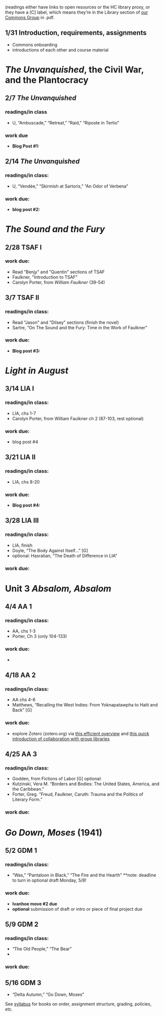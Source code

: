 (readings either have links to open resources or the HC library proxy, or they have a [C] label, which means they’re in the Library section of [our Commons Group](https://commons.gc.cuny.edu/groups/engl-784-willam-faulkner/) in .pdf.

## 1/31    Introduction, requirements, assignments 
* Commons onboarding
* introductions of each other and course material                                                                                                                                                                                                                                                                                                                                                                                                                                                                                                                                                                                                                                                                                                                                                                                                                                                                                                                                                                                                                                                  

# *The Unvanquished*, the Civil War, and the Plantocracy                                                                                                                                                                                                                                                                                                                                                                                                                                                                                                                                                                                                                                                                                                                                                                                                                                                                                                                                                                                                                                                                                                       
         
## 2/7 *The Unvanquished*
### readings/in class   
* U, “Ambuscade,” “Retreat,” “Raid,” “Riposte in Tertio”

### work due
* **Blog Post #1:**                                                                                                                                                                                                                                                                                           
 
## 2/14 *The Unvanquished* 
### readings/in class:
* U, “Vendée,” “Skirmish at Sartoris,” “An Odor of Verbena”
### work due:
*  **blog post #2:** 

# *The Sound and the Fury*
                                                                                                                                                                                                                                                                                                                                                                                                                                                                                                                                                                                                                                                                                                                                                                                                                                                                                                                                                                       
## 2/28 TSAF I

### work due:
* Read "Benjy" and "Quentin" sections of TSAF
* Faulkner, "Introduction to TSAF"
* Carolyn Porter, from *William Faulkner* (39-54)
                                                                                                                                                                                                                                                                                                                                                                                                                                                                                                                                                                                                                                                                                                                                                                                                                                                                                                                                                                                                                                                                                                                                

## 3/7 TSAF II
### readings/in class:
* Read "Jason" and "Dilsey" sections (finish the novel)
* Sartre, “On The Sound and the Fury: Time in the Work of Faulkner”                                                                                                                                                                                                                                                                                                                                                                                                     

### work due:
* **Blog post #3:** 

# *Light in August*                                                              
## 3/14    LIA I
### readings/in class:
* LIA, chs 1-7
* Carolyn Porter, from William Faulkner ch 2 (87-103, rest optional)

### work due:
* blog post #4
  
## 3/21 LIA II
### readings/in class:   
* LIA, chs 8-20                                                 

### work due: 
* **Blog post #4:** 
                                                                                                 
## 3/28 LIA III
### readings/in class:   
* LIA, finish
* Doyle, “The Body Against Itself…” [G]
* optional: Hasratian, “The Death of Difference in LIA”
### work due:


# Unit 3 *Absalom, Absalom*   
## 4/4 AA 1
### readings/in class:   
* AA, chs 1-3
* Porter, Ch 3 (only 104-133)

### work due:
* 
                                                                                                                                          
                                                                                                                                                                                                                                                                                                                                                                                                                                                                                                                                                                                                                                                                                                                                                                                                                                                                                                                                                                                                                                                                                                         
## 4/18 AA 2
### readings/in class:
* AA chs 4-6
* Matthews, “Recalling the West Indies: From Yoknapatawpha to Haiti and Back” [G]


### work due:
* explore Zotero (zotero.org) via [this efficient overview](https://www.youtube.com/watch?v=Iq7V2X5x2Pk) and [this quick introduction of collaboration with group libraries](https://www.zotero.org/groups/)

                                                                                                              
## 4/25  AA 3
### readings/in class: 
* Godden, from Fictions of Labor [G]
optional: 
* Kutzinski, Vera M. “Borders and Bodies: The United States, America, and the Caribbean.” 
* Forter, Greg. “Freud, Faulkner, Caruth: Trauma and the Politics of Literary Form.”

### work due:

# *Go Down, Moses* (1941)
## 5/2    GDM 1
### readings/in class: 
* “Was,” “Pantaloon in Black,” “The Fire and the Hearth”
**note: deadline to turn in optional draft Monday, 5/8!

### work due:     
* **Ivanhoe move #2 due**
* **optional** submission of draft or intro or piece of final project due
                                                                                                                                            
## 5/9  GDM 2
### readings/in class: 
* “The Old People,” “The Bear”
* 
### work due:

## 5/16 GDM 3   
* “Delta Autumn,” “Go Down, Moses”    

See [syllabus](https://engl784spr23.commons.gc.cuny.edu/syllabus/) for books on order, assignment structure, grading, policies, etc.                                                                                                                                                


